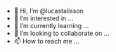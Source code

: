 - 👋 Hi, I’m @lucastalisson
- 👀 I’m interested in ...
- 🌱 I’m currently learning ...
- 💞️ I’m looking to collaborate on ...
- 📫 How to reach me ...

<!---
lucastalisson/lucastalisson is a ✨ special ✨ repository because its `README.md` (this file) appears on your GitHub profile.
You can click the Preview link to take a look at your changes.
--->
